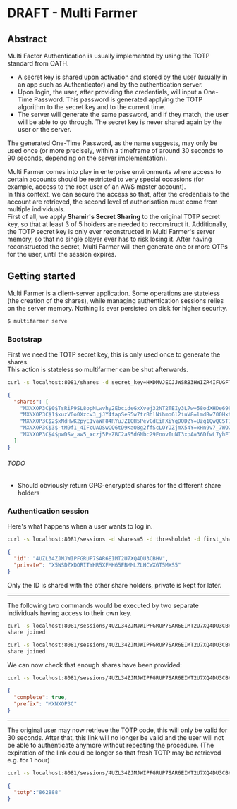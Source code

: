 # DRAFT - Multi Farmer

## Abstract

Multi Factor Authentication is usually implemented by using the TOTP standard from OATH.

* A secret key is shared upon activation and stored by the user (usually in an app such as Authenticator) and by the authentication server.  
* Upon login, the user, after providing the credentials, will input a One-Time Password.
  This password is generated applying the TOTP algorithm to the secret key and to the current time.
* The server will generate the same password, and if they match, the user will be able to go through.
  The secret key is never shared again by the user or the server.
  
The generated One-Time Password, as the name suggests, may only be used once
(or more precisely, within a timeframe of around 30 seconds to 90 seconds, depending on the server implementation).

Multi Farmer comes into play in enterprise environments where access to certain accounts should be restricted to very special occasions
(for example, access to the root user of an AWS master account).  
In this context, we can secure the access so that, after the credentials to the account are retrieved,
the second level of authorisation must come from multiple individuals.  
First of all, we apply __Shamir's Secret Sharing__ to the original TOTP secret key, so that at least 3 of 5 holders are needed to reconstruct it.
Additionally, the TOTP secret key is only ever reconstructed in Multi Farmer's server memory, so that no single player ever has to risk losing it.
After having reconstructed the secret, Multi Farmer will then generate one or more OTPs for the user, until the session expires.

## Getting started

Multi Farmer is a client-server application.
Some operations are stateless (the creation of the shares), while managing authentication sessions relies on the server memory.
Nothing is ever persisted on disk for higher security.

```sh
$ multifarmer serve
```

### Bootstrap

First we need the TOTP secret key, this is only used once to generate the shares.  
This action is stateless so multifarmer can be shut afterwards.

```sh
curl -s localhost:8081/shares -d secret_key=HXDMVJECJJWSRB3HWIZR4IFUGFTMXBOZ -d shares=5 -d threshold=3 | jq
```
```json
{
  "shares": [
    "MXNXOP3C$0$TsRiP9SL8opNLwvhy2EbcideGxXvej32NT2TEIy3L7w=58odXHDe6982kApdDvJoDcTb11TdNEa45ZS8ZLQNEvs=",
    "MXNXOP3C$1$xuzV0o0Xzcv3_jJY4fapSeS5w7trBhlNihmo6l2iuV8=lmdRw700HxtHD4teQq9IqvDHGjAvHaAYdOsSe0U60Fo=",
    "MXNXOP3C$2$xNdHwK2pyE1vaWF84RYuJZIOH5PevCdEiFXiYgDODZY=Uzg1QwQCST1nYUcRiVeSAQ_SyrfZsR17WSDEM09khN8=",
    "MXNXOP3C$3$-tM9f1_4IFcUAOSwCQ6tD9KaOBg2ffScLOYOZjmX54Y=xHn9v7_7WO2viNw92gAAxURU3miHES945brpK-ge9iQ=",
    "MXNXOP3C$4$pwDSw_aw5_xczj5PeZBC2aS5dGNbc29EoovIuNI3xpA=36DfwL7yhETAv5fDVKhtGIpdI5qaWBhcCc1PZyZVPj8="
  ]
}
```

###### TODO
- Should obviously return GPG-encrypted shares for the different share holders

### Authentication session

Here's what happens when a user wants to log in.

```sh
curl -s localhost:8081/sessions -d shares=5 -d threshold=3 -d first_share='MXNXOP3C$0$TsRiP9SL8opNLwvhy2EbcideGxXvej32NT2TEIy3L7w=58odXHDe6982kApdDvJoDcTb11TdNEa45ZS8ZLQNEvs='
```
```json
{
  "id": "4UZL34ZJMJWIPFGRUP7SAR6EIMT2U7XQ4DU3CBHV",
  "private": "X5WSDZXDORITYHR5XFMH65FBMMLZLHCWXGT5MXS5"
}
```

Only the ID is shared with the other share holders, private is kept for later.

---

The following two commands would be executed by two separate individuals having access to their own key.  

```sh
curl -s localhost:8081/sessions/4UZL34ZJMJWIPFGRUP7SAR6EIMT2U7XQ4DU3CBHV/shares -d share='MXNXOP3C$1$xuzV0o0Xzcv3_jJY4fapSeS5w7trBhlNihmo6l2iuV8=lmdRw700HxtHD4teQq9IqvDHGjAvHaAYdOsSe0U60Fo='
share joined
```

```sh
curl -s localhost:8081/sessions/4UZL34ZJMJWIPFGRUP7SAR6EIMT2U7XQ4DU3CBHV/shares -d share='MXNXOP3C$2$xNdHwK2pyE1vaWF84RYuJZIOH5PevCdEiFXiYgDODZY=Uzg1QwQCST1nYUcRiVeSAQ_SyrfZsR17WSDEM09khN8='
share joined
```

We can now check that enough shares have been provided:

```sh
curl -s localhost:8081/sessions/4UZL34ZJMJWIPFGRUP7SAR6EIMT2U7XQ4DU3CBHV | jq
```
```json
{
  "complete": true,
  "prefix": "MXNXOP3C"
}
```

---

The original user may now retrieve the TOTP code, this will only be valid for 30 seconds.
After that, this link will no longer be valid and the user will not be able to authenticate anymore without repeating the procedure.
(The expiration of the link could be longer so that fresh TOTP may be retrieved e.g. for 1 hour)

```sh
curl -s localhost:8081/sessions/4UZL34ZJMJWIPFGRUP7SAR6EIMT2U7XQ4DU3CBHV/totp -d private='X5WSDZXDORITYHR5XFMH65FBMMLZLHCWXGT5MXS5'
```
```json
{
  "totp":"862888"
}
```